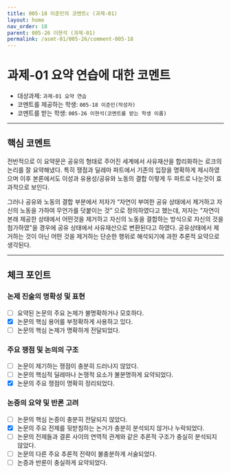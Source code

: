 ```yaml
---
title: 005-18 이준민의 코멘트c (과제-01) 
layout: home
nav_order: 18
parent: 005-26 이현석 (과제-01)
permalink: /asmt-01/005-26/comment-005-18
---
```


# 과제-01 요약 연습에 대한 코멘트

- 대상과제: `과제-01 요약 연습`
- 코멘트를 제공하는 학생: `005-18 이준민(작성자)` 
- 코멘트를 받는 학생: `005-26 이현석(코멘트를 받는 학생 이름)` 

---

## 핵심 코멘트

전반적으로 이 요약문은 공유의 형태로 주어진 세계에서 사유재산을 합리화하는 로크의 논리를 잘 요약해냈다. 특히 쟁점과 딜레마 파트에서 기존의 입장을 명확하게 제시하였으며 이후 본론에서도 이성과 유용성/공유와 노동의 결합 이렇게 두 파트로 나눈것이 효과적으로 보인다.

그러나 공유와 노동의 결합 부분에서 저자가 “자연이 부여한 공유 상태에서 제거하고 자신의 노동을 가하여 무언가를 덧붙이는 것” 으로 정의하였다고 했는데, 저자는 "자연이 본래 제공한 상태에서 어떤것을 제거하고 자신의 노동을 결합하는 방식으로 자신의 것을 첨가하였"을 경우에 공유 상태에서 사유재산으로 변환된다고 하였다. 공유상태에서 제거하는 것이 아닌 어떤 것을 제거하는 단순한 행위로 해석되기에 과한 추론적 요약으로 생각된다.


---

## 체크 포인트

### 논제 진술의 명확성 및 표현  
- [ ] 요약된 논문의 주요 논제가 불명확하거나 모호하다.  
- [x] 논문의 핵심 용어를 부정확하게 사용하고 있다.  
- [ ] 논문의 핵심 논제가 명확하게 전달되었다.  

### 주요 쟁점 및 논의의 구조  
- [ ] 논문이 제기하는 쟁점이 충분히 드러나지 않았다.  
- [ ] 논문의 핵심적 딜레마나 논쟁적 요소가 불분명하게 요약되었다.  
- [x] 논문의 주요 쟁점이 명확히 정리되었다.  

### 논증의 요약 및 반론 고려  
- [ ] 논문의 핵심 논증이 충분히 전달되지 않았다.  
- [x] 논문의 주요 전제를 뒷받침하는 논거가 충분히 분석되지 않거나 누락되었다.  
- [ ] 논문의 전제들과 결론 사이의 연역적 관계와 같은 추론적 구조가 충실히 분석되지 않았다.  
- [ ] 논문의 다른 주요 추론적 전략이 불충분하게 서술되었다.
- [ ] 논증과 반론이 충실하게 요약되었다. 